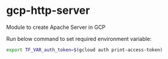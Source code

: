 # gcp-http-server
Module to create Apache Server in GCP

Run below command to set required environment variable:
```bash
export TF_VAR_auth_token=$(gcloud auth print-access-token)
```
